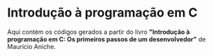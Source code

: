 # Introdução à programação em C 

Aqui contém os códigos gerados a partir do livro **"Introdução à programação em C: Os primeiros passos de um desenvolvedor"** de Maurício Aniche.
